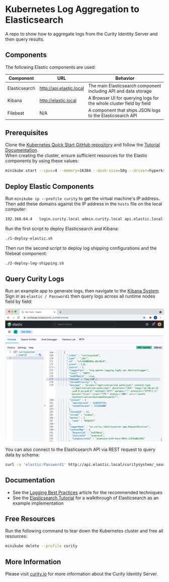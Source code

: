 # Kubernetes Log Aggregation to Elasticsearch

A repo to show how to aggregate logs from the Curity Identity Server and then query results.

## Components

The following Elastic components are used:

| Component | URL | Behavior |
| --------- | --- | -------- |
| Elasticsearch | http://api.elastic.local | The main Elasticsearch component including API and data storage |
| Kibana | http://elastic.local | A Browser UI for querying logs for the whole cluster field by field |
| Filebeat | N/A | A component that ships JSON logs to the Elasticsearch API |

## Prerequisites

Clone the [Kubernetes Quick Start GitHub repository](https://github.com/curityio/kubernetes-quick-start) and follow the [Tutorial Documentation](https://curity.io/resources/learn/kubernetes-demo-installation/).\
When creating the cluster, ensure sufficient resources for the Elastic components by using these values:

```bash
minikube start --cpus=4 --memory=16384 --disk-size=50g --driver=hyperkit --profile curity
```

## Deploy Elastic Components

Run `minikube ip --profile curity` to get the virtual machine's IP address.\
Then add these domains against the IP address in the `hosts` file on the local computer:

```bash
192.168.64.4   login.curity.local admin.curity.local api.elastic.local elastic.local
```

Run the first script to deploy Elasticsearch and Kibana:

```bash
./1-deploy-elastic.sh
```

Then run the second script to deploy log shipping configurations and the filebeat component:

```bash
./2-deploy-log-shipping.sh
```

## Query Curity Logs

Run an example app to generate logs, then navigate to the [Kibana System](http://elastic.local/app/dev_tools#/console).\
Sign in as `elastic / Password1` then query logs across all runtime nodes field by field:

![Initial Query](/images/initial-query.png)

You can also connect to the Elasticsearch API via REST request to query data by schema:

```bash
curl -u 'elastic:Password1' http://api.elastic.local/curitysystem/_search | jq
```

## Documentation

- See the [Logging Best Practices](https://curity.io/resources/learn/logging-best-practices) article for the recommended techniques
- See the [Elasticsearch Tutorial](https://curity.io/resources/learn/log-to-elasticsearch) for a walkthrough of Elasticsearch as an example implementation

## Free Resources

Run the following command to tear down the Kubernetes cluster and free all resources:

```bash
minikube delete --profile curity
```

## More Information

Please visit [curity.io](https://curity.io/) for more information about the Curity Identity Server.
